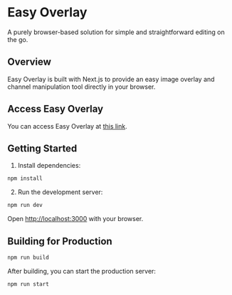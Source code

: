 # Easy Overlay

A purely browser-based solution for simple and straightforward editing on the go.

## Overview

Easy Overlay is built with Next.js to provide an easy image overlay and channel manipulation tool directly in your browser.

## Access Easy Overlay

You can access Easy Overlay at [this link](https://github.com/dtsivkovski/easy-overlay).

## Getting Started

1. Install dependencies:

```bash
npm install
```

2. Run the development server:

```bash
npm run dev
```

Open [http://localhost:3000](http://localhost:3000) with your browser.

## Building for Production

```bash
npm run build
```

After building, you can start the production server:

```bash
npm run start
```
